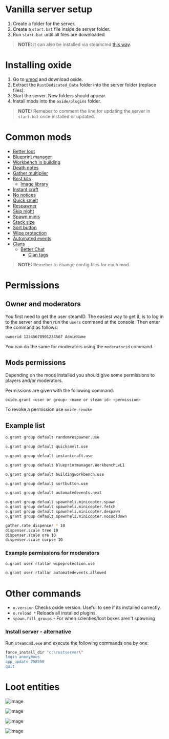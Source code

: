# Vanilla server setup

1. Create a folder for the server.
2. Create a `start.bat` file inside de server folder.
3. Run `start.bat` until all files are downloaded
> **NOTE:** It can also be installed via steamcmd [this way](#install-server-alternative).

# Installing oxide

1. Go to [umod](https://umod.org/games/rust) and download oxide.
2. Extract the `RustDedicated_Data` folder into the server folder (replace files).
3. Start the server. New folders should appear.
4. Install mods into the `oxide/plugins` folder.
> **NOTE:** Remeber to comment the line for updating the server in `start.bat` once installed or updated.


# Common mods

- [Better loot](https://umod.org/plugins/better-loot)
- [Blueprint manager](https://umod.org/plugins/blueprint-manager)
- [Workbench in building](https://umod.org/plugins/building-workbench)
- [Death notes](https://umod.org/plugins/death-notes)
- [Gather multiplier](https://umod.org/plugins/gather-manager)
- [Rust kits](https://umod.org/plugins/rust-kits)
  - [Image library](https://umod.org/plugins/image-library)
- [Instant craft](https://umod.org/plugins/instant-craft)
- [No notices](https://umod.org/plugins/no-give-notices)
- [Quick smelt](https://umod.org/plugins/quick-smelt)
- [Respawner](https://umod.org/plugins/random-respawner)
- [Skip night](https://umod.org/plugins/skip-night-vote)
- [Spawn minis](https://umod.org/plugins/spawn-heli)
- [Stack size](https://umod.org/plugins/stack-size-controller)
- [Sort button](https://umod.org/plugins/sort-button)
- [Wipe protection](https://umod.org/plugins/wipe-protection)
- [Automated events](https://umod.org/plugins/automated-events)
- [Clans](https://umod.org/plugins/clans)
  - [Better Chat](https://umod.org/plugins/better-chat)
    - [Clan tags](https://umod.org/plugins/clan-tags)

  
> **NOTE:** Remeber to change config files for each mod.

# Permissions

## Owner and moderators

You first need to get the user steamID. The easiest way to get it, is to log in to the server and then run the `users` command at the console. Then enter the command as follows:

```bash
ownerid 12345678901234567 AdminName
```

You can do the same for moderators using the `moderatorid` command.

## Mods permissions

Depending on the mods installed you should give some permissions to players and/or moderators.

Permissions are given with the following command:

```bash
oxide.grant <user or group> <name or steam id> <permission>
```

To revoke a permission use `oxide.revoke`


## Example list

```bash
o.grant group default randomrespawner.use
```

```bash
o.grant group default quicksmelt.use
```

```bash
o.grant group default instantcraft.use
```

```bash
o.grant group default blueprintmanager.WorkbenchLvL1
```

```bash
o.grant group default buildingworkbench.use
```

```bash
o.grant group default sortbutton.use
```

```bash
o.grant group default automatedevents.next
```

```bash
o.grant group default spawnheli.minicopter.spawn
o.grant group default spawnheli.minicopter.fetch
o.grant group default spawnheli.minicopter.despawn
o.grant group default spawnheli.minicopter.nocooldown
```

```bash
gather.rate dispenser * 10
dispenser.scale tree 10
dispenser.scale ore 10
dispenser.scale corpse 10
```

### Example permissions for moderators

```bash
o.grant user rtallar wipeprotection.use
```

```bash
o.grant user rtallar automatedevents.allowed
```

# Other commands

- `o.version`  Checks oxide version. Useful to see if its installed correctly.
- `o.reload *`  Reloads all installed plugins.
- `spawn.fill_groups` - For when scienties/loot boxes aren't spawning

### Install server - alternative

Run `steamcmd.exe` and execute the following commands one by one: 

```bash
force_install_dir "c:\rustserver\"
login anonymous
app_update 258550
quit
```

# Loot entities

![image](https://github.com/user-attachments/assets/ed45dd81-5426-4e67-8054-ef6fb63854a7)

![image](https://github.com/user-attachments/assets/6ddb9559-c662-45fd-aebc-ba7cd6d103d4)

![image](https://github.com/user-attachments/assets/86d9c990-69cf-4f74-a430-468570af1d35)

![image](https://github.com/user-attachments/assets/d69348de-f7da-46b1-b250-dfaf303a6d88)

